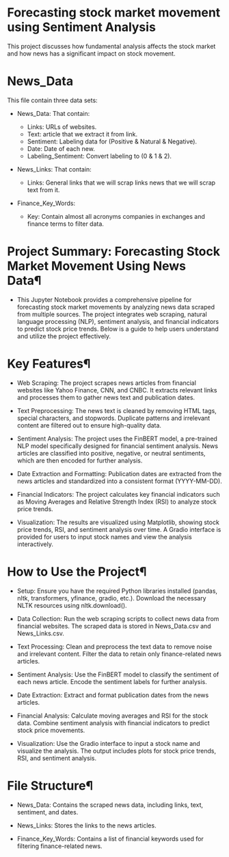 # Forecasting stock market movement using Sentiment Analysis
This project discusses how fundamental analysis affects the stock market and how news has a significant impact on stock movement.
# News_Data
This file contain three data sets:
- News_Data: That contain:
  * Links: URLs of websites.
  * Text: article that we extract it from link.
  * Sentiment: Labeling data for (Positive & Natural & Negative).
  * Date: Date of each new.
  * Labeling_Sentiment: Convert labeling to (0 & 1 & 2).
    
- News_Links: That contain:
  * Links: General links that we will scrap links news that we will scrap text from it.
    
- Finance_Key_Words:
  * Key: Contain almost all acronyms companies in exchanges and finance terms to filter data.

# Project Summary: Forecasting Stock Market Movement Using News Data¶
* This Jupyter Notebook provides a comprehensive pipeline for forecasting stock market movements by analyzing news data scraped from multiple sources. The project integrates web scraping, natural language processing (NLP), sentiment analysis, and financial indicators to predict stock price trends. Below is a guide to help users understand and utilize the project effectively.

# Key Features¶
* Web Scraping: The project scrapes news articles from financial websites like Yahoo Finance, CNN, and CNBC. It extracts relevant links and processes them to gather news text and publication dates.

* Text Preprocessing: The news text is cleaned by removing HTML tags, special characters, and stopwords. Duplicate patterns and irrelevant content are filtered out to ensure high-quality data.

* Sentiment Analysis: The project uses the FinBERT model, a pre-trained NLP model specifically designed for financial sentiment analysis. News articles are classified into positive, negative, or neutral sentiments, which are then encoded for further analysis.

* Date Extraction and Formatting: Publication dates are extracted from the news articles and standardized into a consistent format (YYYY-MM-DD).

* Financial Indicators: The project calculates key financial indicators such as Moving Averages and Relative Strength Index (RSI) to analyze stock price trends.

* Visualization: The results are visualized using Matplotlib, showing stock price trends, RSI, and sentiment analysis over time. A Gradio interface is provided for users to input stock names and view the analysis interactively.

# How to Use the Project¶
* Setup: Ensure you have the required Python libraries installed (pandas, nltk, transformers, yfinance, gradio, etc.). Download the necessary NLTK resources using nltk.download().

* Data Collection: Run the web scraping scripts to collect news data from financial websites. The scraped data is stored in News_Data.csv and News_Links.csv.

* Text Processing: Clean and preprocess the text data to remove noise and irrelevant content. Filter the data to retain only finance-related news articles.

* Sentiment Analysis: Use the FinBERT model to classify the sentiment of each news article. Encode the sentiment labels for further analysis.

* Date Extraction: Extract and format publication dates from the news articles.

* Financial Analysis: Calculate moving averages and RSI for the stock data. Combine sentiment analysis with financial indicators to predict stock price movements.

* Visualization: Use the Gradio interface to input a stock name and visualize the analysis. The output includes plots for stock price trends, RSI, and sentiment analysis.

# File Structure¶
* News_Data: Contains the scraped news data, including links, text, sentiment, and dates.

* News_Links: Stores the links to the news articles.

* Finance_Key_Words: Contains a list of financial keywords used for filtering finance-related news.






